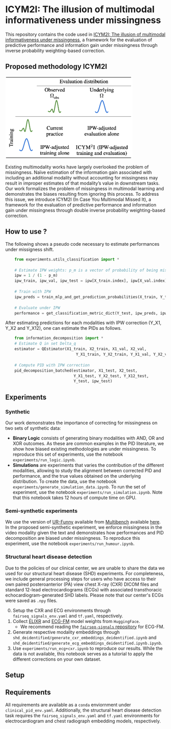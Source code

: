 # ICYM2I: The illusion of multimodal informativeness under missingness

This repository contains the code used in [ICYM2I: The illusion of multimodal informativeness under missingness](), a framework for the evaluation of predictive performance and information gain under missingness through inverse probability weighting-based correction.

## Proposed methodology ICYM2I

<img src="./images/ICYM2I.png" width="400">

Existing multimodality works have largely overlooked the problem of missingness. Naïve estimation of the information gain associated with including
an additional modality without accounting for missingness may result in improper estimates of that modality’s value in downstream tasks. Our work formalizes the problem of missingness in multimodal learning and demonstrates the biases resulting from ignoring this process. To address this issue, we introduce ICYM2I (In Case You Multimodal Missed It), a framework for the evaluation of predictive performance and information gain under missingness through double inverse probability weighting-based correction. 

## How to use ?
The following shows a pseudo code necessary to estimate performances under missigness shift.
```python
    from experiments.utils_classification import *

    # Estimate IPW weights: p_m is a vector of probability of being missing
    ipw = 1 / (1 - p_m)  
    ipw_train, ipw_val, ipw_test = ipw[X_train.index], ipw[X_val.index], ipw[X_test.index]

    # Train with IPW
    ipw_preds = train_mlp_and_get_prediction_probabilities(X_train, Y_train, X_val, Y_val, X_test, ipw_train, ipw_val)

    # Evaluate under IPW
    performance = get_classification_metric_dict(Y_test, ipw_preds, ipw_test)
```

After estimating predictions for each modalities with IPW correction (Y_X1, Y_X2 and Y_X12), one can estimate the PIDs as follows.
```python
    from information_decomposition import *
    # Estimate Q in set Delta_q
    estimator = QEstimator(X1_train, X2_train, X1_val, X2_val, 
                               Y_X1_train, Y_X2_train, Y_X1_val, Y_X2_val)

    # Compute PID with IPW correction
    pid_decomposition_batched(estimator, X1_test, X2_test, 
                              Y_X1_test, Y_X2_test, Y_X12_test,
                              Y_test, ipw_test)
```

## Experiments

### Synthetic
Our work demonstrates the importance of correcting for missingness on two sets of synthetic data:
- **Binary Logic** consists of generating binary modalities with AND, OR and XOR outcomes. As these are common examples in the PID literature, we show how biased existing methodologies are under missingness. To reproduce this set of experiments, use the notebook `experiments/run_logic.ipynb`. 
- **Simulations** are experiments that varies the contribution of the different modalities, allowing to study the alignment between corrected PID and performance, and the true values obtained on the underlying distribution. To create the data, use the notebook `experiments/generate_simulation_data.ipynb`. To run the set of experiment, use the notebook `experiments/run_simulation.ipynb`. Note that this notebook takes 12 hours of compute time on GPU.

### Semi-synthetic experiments
We use the version of [UR-Funny](https://github.com/ROC-HCI/UR-FUNNY) available from [Multibench](https://github.com/pliang279/MultiBench?tab=readme-ov-file) available [here](https://drive.google.com/drive/folders/1Agzm157lciMONHOHemHRSySmjn1ahHX1). In the proposed semi-synthetic experiment, we enforce missingness in the video modality given the text and demonstrates how performances and PID decomposition are biased under missingness. To reproduce this experiment, use the notebook `experiments/run_humour.ipynb`. 

### Structural heart disease detection
Due to the policies of our clinical center, we are unable to share the data we used for our structural heart disease (SHD) experiments. For completeness, we include general processing steps for users who have access to their own paired posteroanterior (PA) view chest X-ray (CXR) DICOM files and standard 12-lead electrocardiograms (ECGs) with associated transthoracic echocardiogram-generated SHD labels. Please note that our center's ECGs were saved as `.npy` files.

0. Setup the CXR and ECG environments through `fairseq_signals_env.yaml` and `tf.yaml`, respectively.
1. Collect [ELIXR](https://huggingface.co/google/cxr-foundation) and [ECG-FM](https://github.com/bowang-lab/ECG-FM) model weights from `HuggingFace`.
    - We recommend reading the [`fairseq-signals` repository](https://github.com/Jwoo5/fairseq-signals) for ECG-FM.
2. Generate respective modality embeddings through `shd_deidentified/generate_cxr_embeddings_deidentified.ipynb` and `shd_deidentified/generate_ecg_embeddings_deidentified.ipynb.ipynb`.
3. Use `experiments/run_ecg+cxr.ipynb` to reproduce our results. While the data is not available, this notebook serves as a tutorial to apply the different corrections on your own dataset.

## Setup

## Requirements
All requirements are available as a `conda` enviornment under `clinical_pid_env.yaml`.
Additionally, the structural heart disease detection task requires the `fairseq_signals_env.yaml` and `tf.yaml` environments for electrocardiogram and chest radiograph embedding models, respectively.

